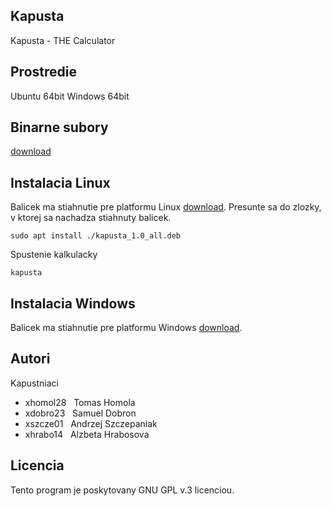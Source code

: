 Kapusta
------------
Kapusta - THE Calculator


Prostredie
------------

Ubuntu 64bit
Windows 64bit

Binarne subory
---------------
[download](https://drive.google.com/drive/u/0/folders/0B5FL2jRUzlsqMUZlLTFhSkg2blU)

Instalacia Linux
---------------

Balicek ma stiahnutie pre platformu Linux [download](https://drive.google.com/file/d/1eE80_2EhTpNtvPI4K862glDmfHA8OgZN/view).
Presunte sa do zlozky, v ktorej sa nachadza stiahnuty balicek.

`sudo apt install ./kapusta_1.0_all.deb`

Spustenie kalkulacky 

`kapusta`

Instalacia Windows
---------------
Balicek ma stiahnutie pre platformu Windows [download](https://drive.google.com/file/d/1CDHIQB-ttC5pnvyhYluobA9YbMt-7XpO/view).


Autori
------------

Kapustniaci
- xhomol28 &nbsp; Tomas Homola
- xdobro23 &nbsp; Samuel Dobron
- xszcze01 &nbsp; Andrzej Szczepaniak
- xhrabo14 &nbsp; Alzbeta Hrabosova

Licencia
------------
Tento program je poskytovany GNU GPL v.3 licenciou.
